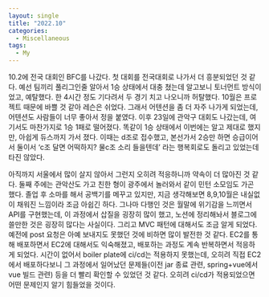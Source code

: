 ```yaml
---
layout: single
title: "2022.10"
categories:
  - Miscellaneous
tags:
  - My
---
```


10.2에 전국 대회인 BFC를 나갔다. 첫 대회를 전국대회로 나가서 더 흥분되었던 것 같다. 예선 팀끼리 풀리그인줄 알아서 1승 상태에서 대충 쳤는데 알고보니 토너먼트 방식이었고, 예탈했다. 한 4시간 정도 기다려서 두 경기 치고 나오니까 허탈했다. 10월은 프로젝트 때문에 바쁠 것 같아 레슨은 쉬었다. 그래서 어텐션을 좀 더 자주 나가게 되었는데, 어텐션도 사람들이 너무 좋아서 정을 붙였다. 이후 23일에 관악구 대회도 나갔는데, 여기서도 마찬가지로 1승 1패로 떨어졌다. 똑같이 1승 상태에서 이번에는 알고 제대로 했지만, 아쉽게 듀스까지 가서 졌다. 이때는 d조로 접수했고, 본선가서 2승만 하면 승급이어서 둘이서 ‘c조 달면 어떡하지? 물c조 소리 들을텐데’ 라는 행복회로도 돌리고 있었는데 타진 않았다.

아직까지 서울에서 많이 살지 않아서 그런지 오히려 적응하니까 약속이 더 많아진 것 같다. 둘째 주에는 관악산도 가고 친한 형이 광주에서 놀러와서 같이 민턴 소모임도 가곤 했다. 졸업 후 소마를 해서 공백기를 메꾸고 있지만, 지금 생각해보면 8,9,10월은 내실없이 채워진 느낌이라 조금 아쉽긴 하다. 그나마 다행인 것은 월말에 위기감을 느끼면서 API를 구현했는데, 이 과정에서 삽질을 굉장히 많이 했고, 노션에 정리해놔서 블로그에 쓸만한 것은 굉장히 많다는 사실이다. 그리고 MVC 패턴에 대해서도 조금 알게 되었다. 예전에 post 요청은 아예 보내지도 못했던 것에 비하면 많이 발전한 것 같다. EC2를 통해 배포하면서 EC2에 대해서도 익숙해졌고, 배포하는 과정도 계속 반복하면서 적응하게 되었다. 시간이 없어서 boiler plate에 ci/cd는 적용하지 못했는데, 오히려 직접 EC2에서 배포하다보니 그 과정에서 일어났던 문제들(이전 jar 종료 관련, spring+vue에서 vue 빌드 관련) 등을 더 빨리 확인할 수 있었던 것 같다. 오히려 ci/cd가 적용되었으면 어떤 문제인지 알기 힘들었을 것이다.
